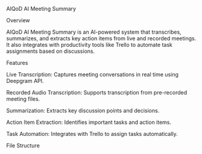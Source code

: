 AIQoD AI Meeting Summary

Overview

AIQoD AI Meeting Summary is an AI-powered system that transcribes, summarizes, and extracts key action items from live and recorded meetings. It also integrates with productivity tools like Trello to automate task assignments based on discussions.

Features

Live Transcription: Captures meeting conversations in real time using Deepgram API.

Recorded Audio Transcription: Supports transcription from pre-recorded meeting files.

Summarization: Extracts key discussion points and decisions.

Action Item Extraction: Identifies important tasks and action items.

Task Automation: Integrates with Trello to assign tasks automatically.

File Structure
